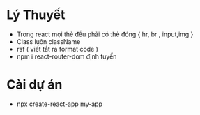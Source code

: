 #  Lý Thuyết
  - Trong react mọi thẻ đều phải  có thẻ đóng { hr, br , input,img }
  - Class luôn className
  - rsf ( viết tắt ra format code )
  - npm i react-router-dom   định tuyến
# Cài dự án
 - npx create-react-app my-app
